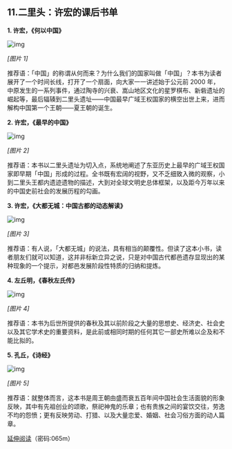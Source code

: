 ## 11.二里头：许宏的课后书单
**1. 许宏，《何以中国》**


![img](https://pic2.zhimg.com/v2-ec0a31c520cd6850d08073741f6900e6.webp)

*[图片 1]* 


推荐语：「中国」的称谓从何而来？为什么我们的国家叫做「中国」？本书为读者展开了一个时间长线，打开了一个扇面，向大家一一讲述始于公元前 2000 年，中原发生的一系列事件，通过陶寺的兴衰、嵩山地区文化的星罗棋布、新砦遗址的崛起等，最后辐辏到二里头遗址——中国最早广域王权国家的横空出世上来，进而解构中国第一个王朝——夏王朝的诞生。


**2. 许宏，《最早的中国》**


![img](https://pic2.zhimg.com/v2-705cd286d26c776156262eb8fa576456.webp)

*[图片 2]* 


推荐语：本书以二里头遗址为切入点，系统地阐述了东亚历史上最早的广域王权国家即早期「中国」形成的过程。全书既有宏阔的视野，又不乏细致入微的观察，小到二里头王都内遗迹遗物的描述，大到对全球文明史总体框架，以及距今万年以来的中国史前社会的发展历程的勾画。


**3. 许宏，《大都无城：中国古都的动态解读》**


![img](https://pic1.zhimg.com/v2-534c56ad389f85a9c5c8621340b08eda.webp)

*[图片 3]* 


推荐语：有人说，「大都无城」的说法，具有相当的颠覆性。但读了这本小书，读者朋友们就可以知道，这并非标新立异之说，只是对中国古代都邑遗存显现出的某种现象的一个提示，对都邑发展阶段性特质的归纳和提炼。


**4. 左丘明，《春秋左氏传》**


![img](https://pic2.zhimg.com/v2-d68959a65ba0bd02666ff61284c01ac7.webp)

*[图片 4]* 


推荐语：本书为后世所提供的春秋及其以前阶段之大量的思想史、经济史、社会史以及其它学术史的重要资料，是此前或相同时期的任何其它一部史所难以企及和不能比拟的。


**5. 孔丘，《诗经》**


![img](https://pic1.zhimg.com/v2-e082eae5cc0115ff2fdb971aa1596845.webp)

*[图片 5]* 


推荐语：就整体而言，这本书是周王朝由盛而衰五百年间中国社会生活面貌的形象反映，其中有先祖创业的颂歌，祭祀神鬼的乐章；也有贵族之间的宴饮交往，劳逸不均的怨愤；更有反映劳动、打猎、以及大量恋爱、婚姻、社会习俗方面的动人篇章。 


[延伸阅读](https://pan.baidu.com/s/1CChVw1Toa-e2oaQwFI5C1w)（密码:065m）

